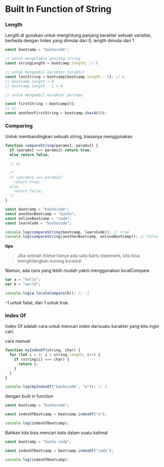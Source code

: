 # Built In Function of String

### Length

Length di gunakan untuk menghitung panjang karakter sebuah variable, berbeda dengan Index yang dimulai dari 0, length dimulai dari 1

```javascript
const bootcamp = "bashocode";

// untuk mengetahui panjang string
const stringLength = bootcamp.length; // 9

// untuk mengambil karakter terakhir
const lastString = bootcamp[bootcamp.length - 1]; // e
// bootcamp.length = 9
// bootcamp.length - 1 = 8

// untuk mengambil karakter pertama

const firstString = bootcamp[0];
// or
const anotherFirstString = bootcamp.charAt(0);
```

### Comparing

Untuk membandingkan sebuah string, biasanya menggunakan

```javascript
function compareString(params1, params2) {
  if (params1 === params2) return true;
  else return false;

  // or

  /*
  if (params1 === params2)
    return true;
  else
    return false;
  */
}

const bootcamp = "bashocode";
const anotherBootcamp = "basho";
const onlineBootcamp = "code";
const learnCode = "bashocode";

console.log(compareString(bootcamp, learnCode)); // true
console.log(compareString(anotherBootcamp, onlineBootcamp)); // false
```

**tips**

> Jika setelah if/else hanya ada satu baris statement, kita bisa menghilangkan kurung kurawal

Namun, ada cara yang lebih mudah yakni menggunakan localCompare

```javascript
var a = "hello";
var b = "world";

console.log(a.localeCompare(b)); // -1
```

-1 untuk false, dan 1 untuk true.

### Index Of

Index Of adalah cara untuk mencari index darisuatu karakter yang kita ingin cari.

cara manual

```javascript
function myIndexOf(string, char) {
  for (let i = 0; i < string.length; i++) {
    if (string[i] === char) {
      return i;
    }
  }
}

console.log(myIndexOf("bashocode", "a")); // 1
```

dengan built in function

```javascript
const bootcamp = "bashocode";

const indexOfBootcamp = bootcamp.indexOf("a");

console.log(indexOfBootcamp);
```

Bahkan kita bisa mencari kata dalam suatu kalimat

```javascript
const bootcamp = "basho code";

const indexOfBootcamp = bootcamp.indexOf("code");

console.log(indexOfBootcamp);
```
